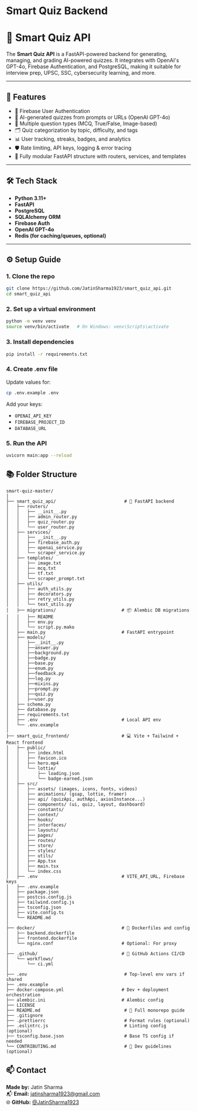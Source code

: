 # Smart Quiz Backend

# 🧠 Smart Quiz API

The **Smart Quiz API** is a FastAPI-powered backend for generating, managing, and grading AI-powered quizzes. It integrates with OpenAI's GPT-4o, Firebase Authentication, and PostgreSQL, making it suitable for interview prep, UPSC, SSC, cybersecurity learning, and more.

---

## 🚀 Features

- 🔐 Firebase User Authentication
- 🤖 AI-generated quizzes from prompts or URLs (OpenAI GPT-4o)
- 🧠 Multiple question types (MCQ, True/False, Image-based)
- 🗂️ Quiz categorization by topic, difficulty, and tags
- 📊 User tracking, streaks, badges, and analytics
- 🛡️ Rate limiting, API keys, logging & error tracing
- 🧰 Fully modular FastAPI structure with routers, services, and templates

---

## 🛠️ Tech Stack

- **Python 3.11+**
- **FastAPI**
- **PostgreSQL**
- **SQLAlchemy ORM**
- **Firebase Auth**
- **OpenAI GPT-4o**
- **Redis (for caching/queues, optional)**

---

## ⚙️ Setup Guide

### 1. Clone the repo

```bash
git clone https://github.com/JatinSharma1923/smart_quiz_api.git
cd smart_quiz_api
```

### 2. Set up a virtual environment

```bash
python -m venv venv
source venv/bin/activate   # On Windows: venv\Scripts\activate
```

### 3. Install dependencies

```bash
pip install -r requirements.txt
```

### 4. Create .env file

Update values for:

```bash
cp .env.example .env
```

Add your keys:

- `OPENAI_API_KEY`
- `FIREBASE_PROJECT_ID`
- `DATABASE_URL`

### 5. Run the API

```bash
uvicorn main:app --reload
```

## 📚 Folder Structure

```
smart-quiz-master/
│
├── smart_quiz_api/                          # 🚀 FastAPI backend
│   ├── routers/
│   │   ├── __init__.py
│   │   ├── admin_router.py
│   │   ├── quiz_router.py
│   │   └── user_router.py
│   ├── services/
│   │   ├── __init__.py
│   │   ├── firebase_auth.py
│   │   ├── openai_service.py
│   │   └── scraper_service.py
│   ├── templates/
│   │   ├── image.txt
│   │   ├── mcq.txt
│   │   ├── tf.txt
│   │   └── scraper_prompt.txt
│   ├── utils/
│   │   ├── auth_utils.py
│   │   ├── decorators.py
│   │   ├── retry_utils.py
│   │   └── text_utils.py
│   ├── migrations/                         # 📦 Alembic DB migrations
│   │   ├── README
│   │   ├── env.py
│   │   └── script.py.mako
│   ├── main.py                             # FastAPI entrypoint
│   ├── models/
│   │   ├──__init__.py
│   │   ├──answer.py
│   │   ├──background.py
│   │   ├──badge.py
│   │   ├──base.py
│   │   ├──enum.py
│   │   ├──feedback.py
│   │   ├──log.py
│   │   ├──mixins.py
│   │   ├──prompt.py
│   │   ├──quiz.py
│   │   ├──user.py
│   ├── schema.py
│   ├── database.py
│   ├── requirements.txt
│   ├── .env                                # Local API env
│   └── .env.example
│
├── smart_quiz_frontend/                    # 💻 Vite + Tailwind + React frontend
│   ├── public/
│   │   ├── index.html
│   │   ├── favicon.ico
│   │   ├── hero.mp4
│   │   └── lottie/
│   │       ├── loading.json
│   │       └── badge-earned.json
│   ├── src/
│   │   ├── assets/ (images, icons, fonts, videos)
│   │   ├── animations/ (gsap, lottie, framer)
│   │   ├── api/ (quizApi, authApi, axiosInstance...)
│   │   ├── components/ (ui, quiz, layout, dashboard)
│   │   ├── constants/
│   │   ├── context/
│   │   ├── hooks/
│   │   ├── interfaces/
│   │   ├── layouts/
│   │   ├── pages/
│   │   ├── routes/
│   │   ├── store/
│   │   ├── styles/
│   │   ├── utils/
│   │   ├── App.tsx
│   │   ├── main.tsx
│   │   └── index.css
│   ├── .env                                # VITE_API_URL, Firebase keys
│   ├── .env.example
│   ├── package.json
│   ├── postcss.config.js
│   ├── tailwind.config.js
│   ├── tsconfig.json
│   ├── vite.config.ts
│   └── README.md
│
├── docker/                                 # 🐳 Dockerfiles and config
│   ├── backend.dockerfile
│   ├── frontend.dockerfile
│   └── nginx.conf                          # Optional: For proxy
│
├── .github/                                # 🧪 GitHub Actions CI/CD
│   └── workflows/
│       └── ci.yml
│
├── .env                                     # Top-level env vars if shared
├── .env.example
├── docker-compose.yml                      # Dev + deployment orchestration
├── alembic.ini                             # Alembic config
├── LICENSE
├── README.md                                # 📘 Full monorepo guide
├── .gitignore
├── .prettierrc                              # Format rules (optional)
├── .eslintrc.js                             # Linting config (optional)
├── tsconfig.base.json                       # Base TS config if needed
└── CONTRIBUTING.md                          # 👥 Dev guidelines (optional)

```

## 📫 Contact

**Made by:** Jatin Sharma  
📬 **Email:** [jatinsharma1923@gmail.com](mailto:jatinsharma1923@gmail.com)  
🌐 **GitHub:** [@JatinSharma1923](https://github.com/JatinSharma1923)
